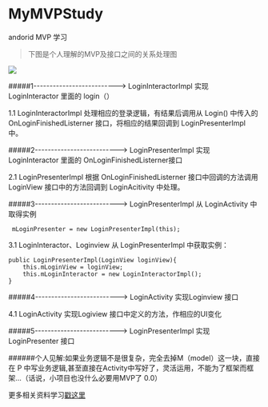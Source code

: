 # MyMVPStudy
andorid MVP 学习

>下图是个人理解的MVP及接口之间的关系处理图

![](https://github.com/lisheny/MyMVPStudy/blob/master/MyMVPStudy/app/src/main/res/mipmap-xxxhdpi/zzz00.png?raw=true)

#####1--------------------------> LoginInteractorImpl 实现 LoginInteractor 里面的 login（）

1.1 LoginInteractorImpl 处理相应的登录逻辑，有结果后调用从 Login() 中传入的 OnLoginFinishedListerner 接口，将相应的结果回调到 LoginPresenterImpl 中。


#####2--------------------------> LoginPresenterImpl 实现 LoginInteractor 里面的    OnLoginFinishedListerner接口

2.1 LoginPresenterImpl 根据 OnLoginFinishedListerner 接口中回调的方法调用 LoginView 接口中的方法回调到 LoginAcitivity 中处理。

#####3--------------------------> LoginPresenterImpl 从 LoginActivity 中取得实例

     mLoginPresenter = new LoginPresenterImpl(this);
3.1 LoginInteractor、Loginview 从 LoginPresenterImpl 中获取实例：
  
    public LoginPresenterImpl(LoginView loginView){
        this.mLoginView = loginView;
        this.mLoginInteractor = new LoginInteractorImpl();
    }

#####4--------------------------> LoginActivity 实现Loginview 接口

4.1 LoginActivity 实现Logiview 接口中定义的方法，作相应的UI变化

#####5--------------------------> LoginPresenterImpl 实现 LoginPresenter 接口

######个人见解:如果业务逻辑不是很复杂，完全去掉M（model）这一块，直接在 P 中写业务逻辑,甚至直接在Activity中写好了，灵活运用，不能为了框架而框架...（话说，小项目也没什么必要用MVP了 0.0）

更多相关资料学习[戳这里](http://zjutkz.net/2016/04/13/%E9%80%89%E6%8B%A9%E6%81%90%E6%83%A7%E7%97%87%E7%9A%84%E7%A6%8F%E9%9F%B3%EF%BC%81%E6%95%99%E4%BD%A0%E8%AE%A4%E6%B8%85MVC%EF%BC%8CMVP%E5%92%8CMVVM/)
 


